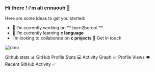 ### Hi there ! i'm ali ennaouh 👋

Here are some ideas to get you started:

- 🔭 I’m currently working on ** born2beroot **
- 🌱 I’m currently learning **c language**
- I’m looking to collaborate on **c projects**
 💬 Get in touch

![dino](https://user-images.githubusercontent.com/116731966/204343377-16e078f1-e8e4-4986-b2dc-d2d4149f4965.gif)


Github stats 📊
GitHub Profile Stats 💻
Activity Graph 📈
Profile Views 👁️
Recent GitHub Activity ✅
